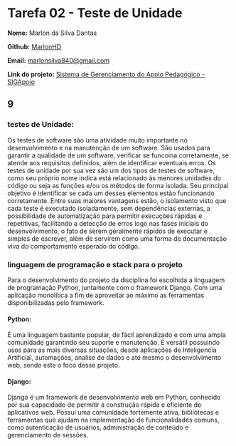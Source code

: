 # Tarefa 02 - Teste de Unidade

**Nome:** Marlon da Silva Dantas

**Github:** [MarlonHD](https://github.com/MarlonHD)

**Email:** marlonsilva840@gmail.com

**Link do projeto:** [Sistema de Gerenciamento do Apoio Pedagógico - SIGApoio](https://github.com/tgo-mas/SIGApoio)

## 9

###  testes de Unidade: 
Os testes de software são uma atividade muito importante no desenvolvimento e na manutenção de um software. São usados para garantir a qualidade de um software, verificar se funcoina corretamente, se atende aos requisitos definidos, além de identificar eventuais erros. Os testes de unidade por sua vez são um dos tipos de testes de software, como seu próprio nome indica está relacionado às menores unidades do código ou seja as funções e/ou os métodos de forma isolada. Seu principal objetivo é identificar se cada um desses elementos estão funcionando corretamente. Entre suas maiores vantagens estão, o isolamento visto que cada teste é executado isoladamente, sem dependências externas, a possibilidade de automatização para permitir execuções rápidas e repetitivas, facilitando a detecção de erros logo nas fases iniciais do desenvolvimento, o fato de serem geralmente rápidos de executar e simples de escrever, além de servirem como uma forma de documentação viva do comportamento esperado do código.

### linguagem de programação e stack para o projeto

Para o desenvolvimento do projeto da disciplina foi escolhida a linguagem de programação Python, juntamente com o framework Django. Com uma aplicação monolítica a fim de aproveitar ao máximo as ferramentas disponibilizadas pelo framework.

#### Python: 
É uma linguagem bastante popular, de fácil aprendizado e com uma ampla comunidade garantindo seu suporte e manutenção. É versátil possuindo usos para as mais diversas situações, desde aplicações de Inteligencia Artificial, automações, analise de dados e até mesmo o desenvolvimento web, sendo este o foco desse projeto.

#### Django:
Django é um framework de desenvolvimento web em Python, conhecido por sua capacidade de permitir a construção rápida e eficiente de aplicativos web. Possui uma comunidade fortemente ativa, bibliotecas e ferramentas que ajudam na implementação de funcionalidades comuns, como autenticação de usuários, administração de conteúdo e gerenciamento de sessões.